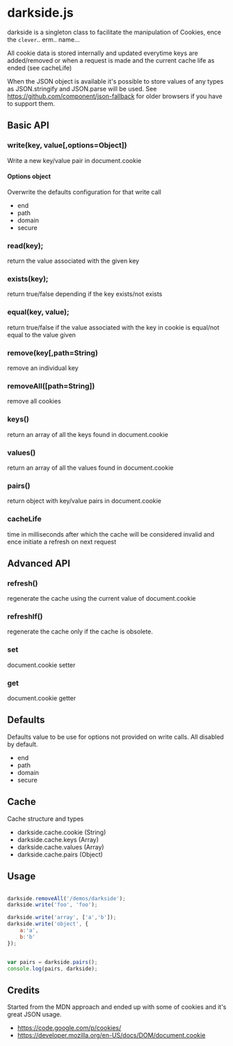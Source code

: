 darkside.js
===========

darkside is a singleton class to facilitate the manipulation of Cookies, ence the `clever`.. erm.. name...

All cookie data is stored internally and updated everytime keys are added/removed or when a request is made and the current cache life as ended (see cacheLife)

When the JSON object is available it's possible to store values of any types as JSON.stringify and JSON.parse will be used.
See https://github.com/component/json-fallback for older browsers if you have to support them.

## Basic API

### write(key, value[,options=Object])

Write a new key/value pair in document.cookie

#### Options object

Overwrite the defaults configuration for that write call

* end
* path
* domain
* secure

### read(key);

return the value associated with the given key

### exists(key);

return true/false depending if the key exists/not exists

### equal(key, value);

return true/false if the value associated with the key in cookie is equal/not equal to the value given

### remove(key[,path=String)

remove an individual key

### removeAll([path=String])

remove all cookies

### keys()

return an array of all the keys found in document.cookie

### values()

return an array of all the values found in document.cookie

### pairs()

return object with key/value pairs in document.cookie

### cacheLife

time in milliseconds after which the cache will be considered invalid and ence initiate a refresh on next request

## Advanced API

### refresh()

regenerate the cache using the current value of document.cookie

### refreshIf()

regenerate the cache only if the cache is obsolete.

### set

document.cookie setter

### get

document.cookie getter

## Defaults

Defaults value to be use for options not provided on write calls. All disabled by default.

* end
* path
* domain
* secure

## Cache

Cache structure and types

* darkside.cache.cookie (String)
* darkside.cache.keys (Array)
* darkside.cache.values (Array)
* darkside.cache.pairs (Object)

## Usage

```javascript

darkside.removeAll('/demos/darkside');
darkside.write('foo', 'foo');

darkside.write('array', ['a','b']);
darkside.write('object', {
	a:'a',
	b:'b'
});


var pairs = darkside.pairs();
console.log(pairs, darkside);

```

## Credits

Started from the MDN approach and ended up with some of cookies and it's great JSON usage.

* https://code.google.com/p/cookies/
* https://developer.mozilla.org/en-US/docs/DOM/document.cookie